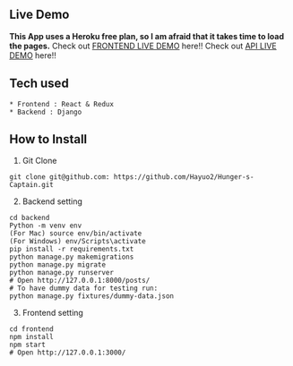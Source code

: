 ## Live Demo
**This App uses a Heroku free plan, so I am afraid that it takes time to load the pages.**
Check out [FRONTEND LIVE DEMO](https://hunger-captain-frontend.herokuapp.com//) here!!
Check out [API LIVE DEMO](https://hunger-captain-backend.herokuapp.com/) here!!
## Tech used
```
* Frontend : React & Redux
* Backend : Django
```
## How to Install
1. Git Clone
```
git clone git@github.com: https://github.com/Hayuo2/Hunger-s-Captain.git
```
2. Backend setting
```
cd backend
Python -m venv env
(For Mac) source env/bin/activate
(For Windows) env/Scripts\activate
pip install -r requirements.txt
python manage.py makemigrations
python manage.py migrate
python manage.py runserver
# Open http://127.0.0.1:8000/posts/
# To have dummy data for testing run:
python manage.py fixtures/dummy-data.json
```
3. Frontend setting
```
cd frontend
npm install
npm start
# Open http://127.0.0.1:3000/
```






